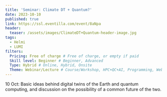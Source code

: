 ```yaml
---
title: 'Seminar: Climate DT + Quantum?'
date: 2023-10-10
published: true
link: https://ssl.eventilla.com/event/8aNpa
header:
  teaser: /assets/images/ClimateDT+Quantum-header-image.jpg
tags:
  - Helmi
  - LUMI
filters:
  Pricing: Free of charge # Free of charge, or empty if paid
  Skill level: Beginner # Beginner, Advanced
  Type: Hybrid # Online, Hybrid, Onsite
  Theme: Webinar/Lecture # Course/Workshop, HPC+QC+AI, Programming, Webinar/Lecture
---
```

10 Oct: Basic ideas behind digital twins of the Earth and quantum computing, 
and discussion on the possibility of a common future of the two.
